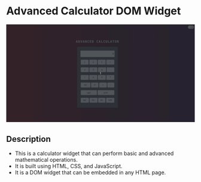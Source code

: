 # Advanced Calculator DOM Widget

![Advanced Calculator DOM Widget](advanced-calculator.gif)

## Description

- This is a calculator widget that can perform basic and advanced mathematical operations.
- It is built using HTML, CSS, and JavaScript.
- It is a DOM widget that can be embedded in any HTML page.
